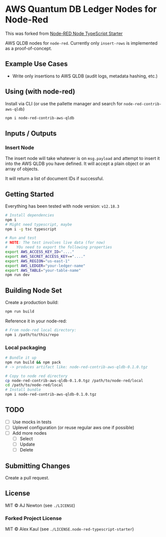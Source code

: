 # AWS Quantum DB Ledger Nodes for Node-Red

This was forked from [Node-RED Node TypeScript Starter](https://github.com/alexk111/node-red-node-typescript-starter)

AWS QLDB nodes for `node-red`. Currently only `insert-rows` is implemented as a proof-of-concept.

## Example Use Cases

* Write only insertions to AWS QLDB (audit logs, metadata hashing, etc.)

## Using (with node-red)

Install via CLI (or use the pallette manager and search for `node-red-contrib-aws-qldb`)

```bash
npm i node-red-contrib-aws-qldb
```

## Inputs / Outputs

### Insert Node

The insert node will take whatever is on `msg.payload` and attempt to insert it into the AWS QLDB you have defined. It will accept a plain object or an array of objects.

It will return a list of document IDs if successful.

## Getting Started

Everything has been tested with node version: `v12.18.3`

```bash
# Install dependencies
npm i
# Might need typescript, maybe
npm i -g tsc typescript

# Run and test
# NOTE: The test involves live data (for now)
#    YOu need to export the following properties
export AWS_ACCESS_KEY_ID="...."
export AWS_SECRET_ACCESS_KEY=="...."
export AWS_REGION="us-east-1"
export AWS_LEDGER="your-ledger-name"
export AWS_TABLE="your-table-name"
npm run dev
```

## Building Node Set

Create a production build:

```bash
npm run build
```

Reference it in your node-red:

```bash
# From node-red local directory:
npm i /path/to/this/repo
```

### Local packaging

```bash
# Bundle it up
npm run build && npm pack
# -> produces artifact like: node-red-contrib-aws-qldb-0.1.0.tgz

# Copy to node red directory
cp node-red-contrib-aws-qldb-0.1.0.tgz /path/to/node-red/local
cd /path/to/node-red/local
# Install bundle
npm i node-red-contrib-aws-qldb-0.1.0.tgz
```

## TODO

* [ ] Use mocks in tests
* [ ] Uplevel configuration (or reuse regular aws one if possible)
* [ ] Add more nodes
  * [ ] Select
  * [ ] Update
  * [ ] Delete

## Submitting Changes

Create a pull request.

## License

MIT &copy; AJ Newton (see `./LICENSE`)

### Forked Project License

MIT &copy; Alex Kaul (see `./LICENSE.node-red-typescript-starter`)
